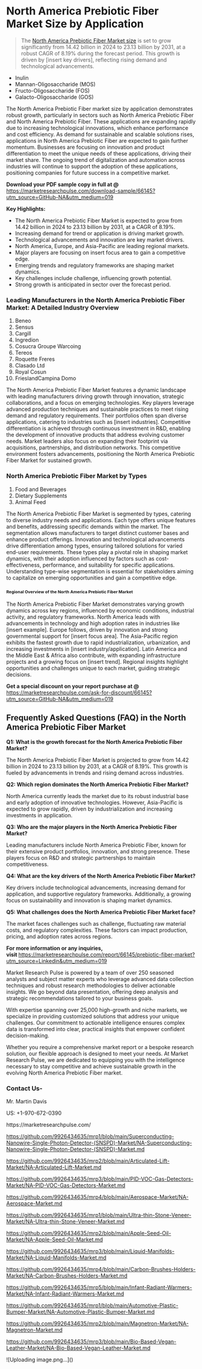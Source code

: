 <h1>North America Prebiotic Fiber Market&nbsp;Size by Application</h1><blockquote><p>The <a href="https://marketresearchpulse.com/download-sample/66145?utm_source=GitHub-NA&amp;utm_medium=019">North America Prebiotic Fiber Market size</a> is set to grow significantly from 14.42 billion in 2024 to 23.13 billion by 2031, at a robust CAGR of 8.19% during the forecast period. This growth is driven by [insert key drivers], reflecting rising demand and technological advancements.</p></blockquote><ul><li>Inulin<li> Mannan-Oligosaccharide (MOS)<li> Fructo-Oligosaccharide (FOS)<li> Galacto-Oligosaccharide (GOS)</li></ul><p>The North America Prebiotic Fiber market size by application demonstrates robust growth, particularly in sectors such as North America Prebiotic Fiber and North America Prebiotic Fiber. These applications are expanding rapidly due to increasing technological innovations, which enhance performance and cost efficiency. As demand for sustainable and scalable solutions rises, applications in North America Prebiotic Fiber are expected to gain further momentum. Businesses are focusing on innovation and product differentiation to meet the unique needs of these applications, driving their market share. The ongoing trend of digitalization and automation across industries will continue to support the adoption of these applications, positioning companies for future success in a competitive market.</p><p><strong>Download your PDF sample copy in full at @ </strong><a href="https://marketresearchpulse.com/download-sample/66145?utm_source=GitHub-NA&amp;utm_medium=019">https://marketresearchpulse.com/download-sample/66145?utm_source=GitHub-NA&amp;utm_medium=019</a></p><p><strong>Key Highlights: </strong></p><ul><li>The North America Prebiotic Fiber Market is expected to grow from 14.42 billion in 2024 to 23.13 billion by 2031, at a CAGR of 8.19%.</li><li>Increasing demand for trend or application is driving market growth.</li><li>Technological advancements and innovation are key market drivers.</li><li>North America, Europe, and Asia-Pacific are leading regional markets.</li><li>Major players are focusing on insert focus area to gain a competitive edge.</li><li>Emerging trends and regulatory frameworks are shaping market dynamics.</li><li>Key challenges include challenge, influencing growth potential.</li><li>Strong growth is anticipated in sector over the forecast period.</li></ul><h3>Leading Manufacturers in the North America Prebiotic Fiber Market: A Detailed Industry Overview</h3><ol><li>Beneo</li><li>Sensus</li><li>Cargill</li><li>Ingredion</li><li>Cosucra Groupe Warcoing</li><li>Tereos</li><li>Roquette Freres</li><li>Clasado Ltd</li><li>Royal Cosun</li><li>FrieslandCampina Domo</li></ol><div class="flex max-w-full flex-col flex-grow"><div class="min-h-8 text-message flex w-full flex-col items-end gap-2 whitespace-normal break-words [.text-message+&amp;]:mt-5" dir="auto" data-message-author-role="assistant" data-message-id="fd8432e4-4910-450d-b182-61b7bfb0a01f" data-message-model-slug="gpt-4o"><div class="flex w-full flex-col gap-1 empty:hidden first:pt-[3px]"><div class="markdown prose w-full break-words dark:prose-invert light"><p>The North America Prebiotic Fiber Market features a dynamic landscape with leading manufacturers driving growth through innovation, strategic collaborations, and a focus on emerging technologies. Key players leverage advanced production techniques and sustainable practices to meet rising demand and regulatory requirements. Their portfolios often span diverse applications, catering to industries such as [insert industries]. Competitive differentiation is achieved through continuous investment in R&amp;D, enabling the development of innovative products that address evolving customer needs. Market leaders also focus on expanding their footprint via acquisitions, partnerships, and distribution networks. This competitive environment fosters advancements, positioning the North America Prebiotic Fiber Market for sustained growth.</p></div></div></div></div><h3>North America Prebiotic Fiber Market by Types</h3><ol><li>Food and Beverages<li> Dietary Supplements<li> Animal Feed</li></ol><div class="flex max-w-full flex-col flex-grow"><div class="min-h-8 text-message flex w-full flex-col items-end gap-2 whitespace-normal break-words [.text-message+&amp;]:mt-5" dir="auto" data-message-author-role="assistant" data-message-id="084470be-0bb7-4664-bddf-5156b4f41249" data-message-model-slug="gpt-4o-mini"><div class="flex w-full flex-col gap-1 empty:hidden first:pt-[3px]"><div class="markdown prose w-full break-words dark:prose-invert light"><p>The North America Prebiotic Fiber Market is segmented by types, catering to diverse industry needs and applications. Each type offers unique features and benefits, addressing specific demands within the market. The segmentation allows manufacturers to target distinct customer bases and enhance product offerings. Innovation and technological advancements drive differentiation among types, ensuring tailored solutions for varied end-user requirements. These types play a pivotal role in shaping market dynamics, with their adoption influenced by factors such as cost-effectiveness, performance, and suitability for specific applications. Understanding type-wise segmentation is essential for stakeholders aiming to capitalize on emerging opportunities and gain a competitive edge.</p></div></div></div></div><h3><span style="font-size: 11px;">Regional Overview of the North America Prebiotic Fiber Market</span></h3><div class="flex max-w-full flex-col flex-grow"><div class="min-h-8 text-message flex w-full flex-col items-end gap-2 whitespace-normal break-words [.text-message+&amp;]:mt-5" dir="auto" data-message-author-role="assistant" data-message-id="e9038762-ce64-4e30-91c9-9bd413514231" data-message-model-slug="gpt-4o-mini"><div class="flex w-full flex-col gap-1 empty:hidden first:pt-[3px]"><div class="markdown prose w-full break-words dark:prose-invert light"><p>The North America Prebiotic Fiber Market demonstrates varying growth dynamics across key regions, influenced by economic conditions, industrial activity, and regulatory frameworks. North America leads with advancements in technology and high adoption rates in industries like [insert example]. Europe follows, driven by innovation and strong governmental support for [insert focus area]. The Asia-Pacific region exhibits the fastest growth due to rapid industrialization, urbanization, and increasing investments in [insert industry/application]. Latin America and the Middle East &amp; Africa also contribute, with expanding infrastructure projects and a growing focus on [insert trend]. Regional insights highlight opportunities and challenges unique to each market, guiding strategic decisions.</p></div></div></div></div><p><strong>Get a special discount on your report purchase at @ </strong><a href="https://marketresearchpulse.com/ask-for-discount/66145?utm_source=GitHub-NA&amp;utm_medium=019">https://marketresearchpulse.com/ask-for-discount/66145?utm_source=GitHub-NA&amp;utm_medium=019</a></p><h2>Frequently Asked Questions (FAQ) in the North America Prebiotic Fiber Market</h2><p><strong>Q1: What is the growth forecast for the North America Prebiotic Fiber Market?</strong></p><p>The North America Prebiotic Fiber Market is projected to grow from 14.42 billion in 2024 to 23.13 billion by 2031, at a CAGR of 8.19%. This growth is fueled by advancements in trends and rising demand across industries.</p><p><strong>Q2: Which region dominates the North America Prebiotic Fiber Market?</strong></p><p>North America currently leads the market due to its robust industrial base and early adoption of innovative technologies. However, Asia-Pacific is expected to grow rapidly, driven by industrialization and increasing investments in application.</p><p><strong>Q3: Who are the major players in the North America Prebiotic Fiber Market?</strong></p><p>Leading manufacturers include North America Prebiotic Fiber, known for their extensive product portfolios, innovation, and strong presence. These players focus on R&amp;D and strategic partnerships to maintain competitiveness.</p><p><strong>Q4: What are the key drivers of the North America Prebiotic Fiber Market?</strong></p><p>Key drivers include technological advancements, increasing demand for application, and supportive regulatory frameworks. Additionally, a growing focus on sustainability and innovation is shaping market dynamics.</p><p><strong>Q5: What challenges does the North America Prebiotic Fiber Market face?</strong></p><p>The market faces challenges such as challenge, fluctuating raw material costs, and regulatory complexities. These factors can impact production, pricing, and adoption rates across regions.</p><p><strong>For more information or any inquiries, visit&nbsp;</strong><a href="https://marketresearchpulse.com/report/66145/prebiotic-fiber-market?utm_source=Linkedin&utm_medium=019">https://marketresearchpulse.com/report/66145/prebiotic-fiber-market?utm_source=Linkedin&utm_medium=019</a></p><p>Market Research Pulse is powered by a team of over 250 seasoned analysts and subject matter experts who leverage advanced data collection techniques and robust research methodologies to deliver actionable insights. We go beyond data presentation, offering deep analysis and strategic recommendations tailored to your business goals.</p><p>With expertise spanning over 25,000 high-growth and niche markets, we specialize in providing customized solutions that address your unique challenges. Our commitment to actionable intelligence ensures complex data is transformed into clear, practical insights that empower confident decision-making.</p><p>Whether you require a comprehensive market report or a bespoke research solution, our flexible approach is designed to meet your needs. At Market Research Pulse, we are dedicated to equipping you with the intelligence necessary to stay competitive and achieve sustainable growth in the evolving North America Prebiotic Fiber market.</p><h3><strong>Contact Us-</strong></h3><p>Mr. Martin Davis</p><p>US: +1-970-672-0390</p><p>https://marketresearchpulse.com/</p><p><a href="https://github.com/9926434635/mrp1/blob/main/Superconducting-Nanowire-Single-Photon-Detector-(SNSPD)-Market/NA-Superconducting-Nanowire-Single-Photon-Detector-(SNSPD)-Market.md">https://github.com/9926434635/mrp1/blob/main/Superconducting-Nanowire-Single-Photon-Detector-(SNSPD)-Market/NA-Superconducting-Nanowire-Single-Photon-Detector-(SNSPD)-Market.md</a></p><p><a href="https://github.com/9926434635/mrp2/blob/main/Articulated-Lift-Market/NA-Articulated-Lift-Market.md">https://github.com/9926434635/mrp2/blob/main/Articulated-Lift-Market/NA-Articulated-Lift-Market.md</a></p><p><a href="https://github.com/9926434635/mrp3/blob/main/PID-VOC-Gas-Detectors-Market/NA-PID-VOC-Gas-Detectors-Market.md">https://github.com/9926434635/mrp3/blob/main/PID-VOC-Gas-Detectors-Market/NA-PID-VOC-Gas-Detectors-Market.md</a></p><p><a href="https://github.com/9926434635/mrp4/blob/main/Aerospace-Market/NA-Aerospace-Market.md">https://github.com/9926434635/mrp4/blob/main/Aerospace-Market/NA-Aerospace-Market.md</a></p><p><a href="https://github.com/9926434635/mrp1/blob/main/Ultra-thin-Stone-Veneer-Market/NA-Ultra-thin-Stone-Veneer-Market.md">https://github.com/9926434635/mrp1/blob/main/Ultra-thin-Stone-Veneer-Market/NA-Ultra-thin-Stone-Veneer-Market.md</a></p><p><a href="https://github.com/9926434635/mrp2/blob/main/Apple-Seed-Oil-Market/NA-Apple-Seed-Oil-Market.md">https://github.com/9926434635/mrp2/blob/main/Apple-Seed-Oil-Market/NA-Apple-Seed-Oil-Market.md</a></p><p><a href="https://github.com/9926434635/mrp3/blob/main/Liquid-Manifolds-Market/NA-Liquid-Manifolds-Market.md">https://github.com/9926434635/mrp3/blob/main/Liquid-Manifolds-Market/NA-Liquid-Manifolds-Market.md</a></p><p><a href="https://github.com/9926434635/mrp4/blob/main/Carbon-Brushes-Holders-Market/NA-Carbon-Brushes-Holders-Market.md">https://github.com/9926434635/mrp4/blob/main/Carbon-Brushes-Holders-Market/NA-Carbon-Brushes-Holders-Market.md</a></p><p><a href="https://github.com/9926434635/mrp5/blob/main/Infant-Radiant-Warmers-Market/NA-Infant-Radiant-Warmers-Market.md">https://github.com/9926434635/mrp5/blob/main/Infant-Radiant-Warmers-Market/NA-Infant-Radiant-Warmers-Market.md</a></p><p><a href="https://github.com/9926434635/mrp1/blob/main/Automotive-Plastic-Bumper-Market/NA-Automotive-Plastic-Bumper-Market.md">https://github.com/9926434635/mrp1/blob/main/Automotive-Plastic-Bumper-Market/NA-Automotive-Plastic-Bumper-Market.md</a></p><p><a href="https://github.com/9926434635/mrp2/blob/main/Magnetron-Market/NA-Magnetron-Market.md">https://github.com/9926434635/mrp2/blob/main/Magnetron-Market/NA-Magnetron-Market.md</a></p><p><a href="https://github.com/9926434635/mrp3/blob/main/Bio-Based-Vegan-Leather-Market/NA-Bio-Based-Vegan-Leather-Market.md">https://github.com/9926434635/mrp3/blob/main/Bio-Based-Vegan-Leather-Market/NA-Bio-Based-Vegan-Leather-Market.md</a></p>
![Uploading image.png…]()
